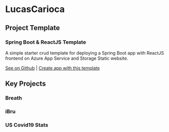 # LucasCarioca

## Project Template 

### Spring Boot & ReactJS Template

A simple starter crud template for deploying a Spring Boot app with ReactJS frontend on Azure App Service and Storage Static website.

[See on Github](https://github.com/LucasCarioca/spring-react-azure-app-service) | [Create app with this template](https://github.com/LucasCarioca/spring-react-azure-app-service/generate)

## Key Projects

### Breath

### iBru

### US Covid19 Stats